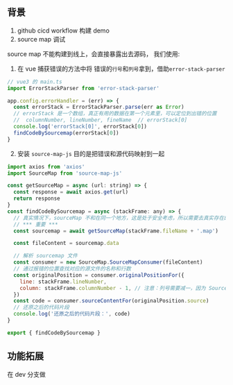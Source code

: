 ## 背景

1. github cicd workflow 构建 demo
2. source map 调试

source map 不能构建到线上，会直接暴露出去源码，
我们使用:

1. 在 vue 捕获错误的方法中将 错误的`行号`和`列号`拿到，借助`error-stack-parser`

```js
// vue3 的 main.ts
import ErrorStackParser from 'error-stack-parser'

app.config.errorHandler = (err) => {
  const errorStack = ErrorStackParser.parse(err as Error)
  // errorStack 是一个数组，真正有用的数据在第一个元素里，可以定位到出错的位置
  //  columnNumber, lineNumber, fineName  // errorStack[0]
  console.log('errorStack[0]', errorStack[0])
  findCodeBySourcemap(errorStack[0])
}
```

2. 安装 `source-map-js` 目的是把错误和源代码映射到一起

```js
import axios from 'axios'
import SourceMap from 'source-map-js'

const getSourceMap = async (url: string) => {
  const response = await axios.get(url)
  return response
}
const findCodeBySourcemap = async (stackFrame: any) => {
  // 真实情况下，sourceMap 不和在同一个地方，这是处于安全考虑，所以需要去真实存在的服务器上获取，这里为了演示，就直接放在本地了
  // *** 重要 ***
  const sourcemap = await getSourceMap(stackFrame.fileName + '.map')

  const fileContent = sourcemap.data

  // 解析 sourcemap 文件
  const consumer = new SourceMap.SourceMapConsumer(fileContent)
  // 通过报错的位置查找对应的源文件的名称和行数
  const originalPosition = consumer.originalPositionFor({
    line: stackFrame.lineNumber,
    column: stackFrame.columnNumber - 1, // 注意：列号需要减一，因为 SourceMap 的列号是0开始的
  })
  const code = consumer.sourceContentFor(originalPosition.source)
  // 还原之后的代码片段
  console.log('还原之后的代码片段：', code)
}

export { findCodeBySourcemap }
```

## 功能拓展

在 dev 分支做
